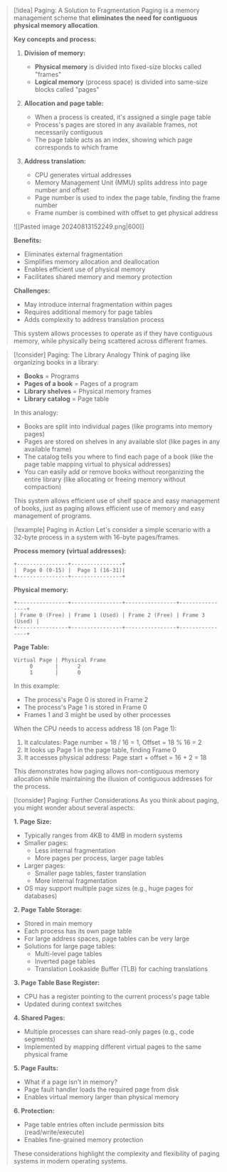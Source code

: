 > [!idea] Paging: A Solution to Fragmentation
> Paging is a memory management scheme that **eliminates the need for contiguous physical memory allocation**.
> 
> **Key concepts and process:**
> 1. **Division of memory:**
>    - **Physical memory** is divided into fixed-size blocks called "frames"
>    - **Logical memory** (process space) is divided into same-size blocks called "pages"
> 
> 2. **Allocation and page table:**
>    - When a process is created, it's assigned a single page table
>    - Process's pages are stored in any available frames, not necessarily contiguous
>    - The page table acts as an index, showing which page corresponds to which frame 
> 
> 3. **Address translation:**
>    - CPU generates virtual addresses
>    - Memory Management Unit (MMU) splits address into page number and offset
>    - Page number is used to index the page table, finding the frame number
>    - Frame number is combined with offset to get physical address
> 
> ![[Pasted image 20240813152249.png|600]]
> 
> **Benefits:**
> - Eliminates external fragmentation
> - Simplifies memory allocation and deallocation
> - Enables efficient use of physical memory
> - Facilitates shared memory and memory protection
> 
> **Challenges:**
> - May introduce internal fragmentation within pages
> - Requires additional memory for page tables
> - Adds complexity to address translation process
> 
> This system allows processes to operate as if they have contiguous memory, while physically being scattered across different frames.

> [!consider] Paging: The Library Analogy
> Think of paging like organizing books in a library:
> 
> - **Books** = Programs
> - **Pages of a book** = Pages of a program
> - **Library shelves** = Physical memory frames
> - **Library catalog** = Page table
> 
> In this analogy:
> - Books are split into individual pages (like programs into memory pages)
> - Pages are stored on shelves in any available slot (like pages in any available frame)
> - The catalog tells you where to find each page of a book (like the page table mapping virtual to physical addresses)
> - You can easily add or remove books without reorganizing the entire library (like allocating or freeing memory without compaction)
> 
> This system allows efficient use of shelf space and easy management of books, just as paging allows efficient use of memory and easy management of programs.

> [!example] Paging in Action
> Let's consider a simple scenario with a 32-byte process in a system with 16-byte pages/frames.
> 
> **Process memory (virtual addresses):**
> ```
> +----------------+----------------+
> |  Page 0 (0-15) |  Page 1 (16-31)|
> +----------------+----------------+
> ```
> 
> **Physical memory:**
> ```
> +----------------+----------------+----------------+----------------+
> | Frame 0 (Free) | Frame 1 (Used) | Frame 2 (Free) | Frame 3 (Used) |
> +----------------+----------------+----------------+----------------+
> ```
> 
> **Page Table:**
> ```
> Virtual Page | Physical Frame
>      0       |      2
>      1       |      0
> ```
> 
> In this example:
> - The process's Page 0 is stored in Frame 2
> - The process's Page 1 is stored in Frame 0
> - Frames 1 and 3 might be used by other processes
> 
> When the CPU needs to access address 18 (on Page 1):
> 1. It calculates: Page number = 18 / 16 = 1, Offset = 18 % 16 = 2
> 2. It looks up Page 1 in the page table, finding Frame 0
> 3. It accesses physical address: Page start + offset = 16 + 2 = 18
> 
> This demonstrates how paging allows non-contiguous memory allocation while maintaining the illusion of contiguous addresses for the process.

> [!consider] Paging: Further Considerations
> As you think about paging, you might wonder about several aspects:
> 
> **1. Page Size:**
> - Typically ranges from 4KB to 4MB in modern systems
> - Smaller pages:
>   - Less internal fragmentation
>   - More pages per process, larger page tables
> - Larger pages:
>   - Smaller page tables, faster translation
>   - More internal fragmentation
> - OS may support multiple page sizes (e.g., huge pages for databases)
> 
> **2. Page Table Storage:**
> - Stored in main memory
> - Each process has its own page table
> - For large address spaces, page tables can be very large
> - Solutions for large page tables:
>   - Multi-level page tables
>   - Inverted page tables
>   - Translation Lookaside Buffer (TLB) for caching translations
> 
> **3. Page Table Base Register:**
> - CPU has a register pointing to the current process's page table
> - Updated during context switches
> 
> **4. Shared Pages:**
> - Multiple processes can share read-only pages (e.g., code segments)
> - Implemented by mapping different virtual pages to the same physical frame
> 
> **5. Page Faults:**
> - What if a page isn't in memory?
> - Page fault handler loads the required page from disk
> - Enables virtual memory larger than physical memory
> 
> **6. Protection:**
> - Page table entries often include permission bits (read/write/execute)
> - Enables fine-grained memory protection
> 
> These considerations highlight the complexity and flexibility of paging systems in modern operating systems.
